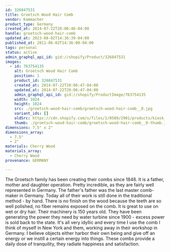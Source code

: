 ```yaml
---
id: 326847531
title: Groetsch Wood Hair Comb
vendor: Kammacher
product_type: Germany
created_at: 2014-07-22T20:06:46-04:00
handle: groetsch-wood-hair-comb
updated_at: 2023-08-02T14:36:39-04:00
published_at: 2011-06-02T14:36:00-04:00
tags: personal
status: active
admin_graphql_api_id: gid://shopify/Product/326847531
images:
  - id: 763754135
    alt: Groetsch Wood Hair Comb
    position: 1
    product_id: 326847531
    created_at: 2014-07-22T20:06:47-04:00
    updated_at: 2014-07-22T20:06:47-04:00
    admin_graphql_api_id: gid://shopify/ProductImage/763754135
    width: 1024
    height: 1024
    src: ./groetsch-wood-hair-comb/groetsch-wood-hair-comb__0.jpg
    variant_ids: []
    oldSrc: https://cdn.shopify.com/s/files/1/0589/2901/products/kiosk_woodcomb.tif_1.jpeg?v=1406074007
    thumb: ./groetsch-wood-hair-comb/groetsch-wood-hair-comb__0-thumb.jpg
dimensions: 7.5" x 2"
dimensions_array:
  - 7.5"
  - 2"
materials: Cherry Wood
materials_array:
  - Cherry Wood
provenance: GERMANY

---
```


The Groetsch family has been creating their combs since 1848. It is a father, mother and daughter operation. Pretty incredible, as they are fairly well represented in Germany. The father's father was the last master comb-maker in Germany. Today all of their work is still done in the traditional method - by hand. There is no finish on the wood because the teeth are so well polished, no fiber remains exposed on the comb. It is great to use on wet or dry hair. Their machinery is 150 years old. They have been generating the power they need by water turbine since 1900 - excess power is sold back to the state. It's all very idyllic and every time I use the comb I think of myself in New York and them, working away in their workshop in Germany. I believe objects either harbor their own being and give off an energy or we instill a certain energy into things. These combs provide a daily dose of tranquility, they radiate happiness and satisfaction.